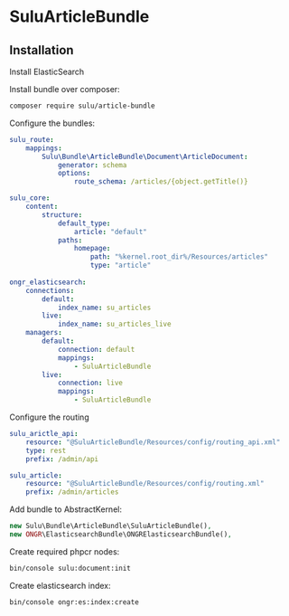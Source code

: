 # SuluArticleBundle

## Installation

Install ElasticSearch

Install bundle over composer:

```bash
composer require sulu/article-bundle
```

Configure the bundles:

```yml
sulu_route:
    mappings:
        Sulu\Bundle\ArticleBundle\Document\ArticleDocument:
            generator: schema
            options:
                route_schema: /articles/{object.getTitle()}

sulu_core:
    content:
        structure:
            default_type:
                article: "default"
            paths:
                homepage:
                    path: "%kernel.root_dir%/Resources/articles"
                    type: "article"
                    
ongr_elasticsearch:
    connections:
        default:
            index_name: su_articles
        live:
            index_name: su_articles_live
    managers:
        default:
            connection: default
            mappings:
                - SuluArticleBundle
        live:
            connection: live
            mappings:
                - SuluArticleBundle
```

Configure the routing

```yml
sulu_arictle_api:
    resource: "@SuluArticleBundle/Resources/config/routing_api.xml"
    type: rest
    prefix: /admin/api

sulu_article:
    resource: "@SuluArticleBundle/Resources/config/routing.xml"
    prefix: /admin/articles
```

Add bundle to AbstractKernel:

```php
new Sulu\Bundle\ArticleBundle\SuluArticleBundle(),
new ONGR\ElasticsearchBundle\ONGRElasticsearchBundle(),
```

Create required phpcr nodes:

```bash
bin/console sulu:document:init
```

Create elasticsearch index:

```bash
bin/console ongr:es:index:create
```
